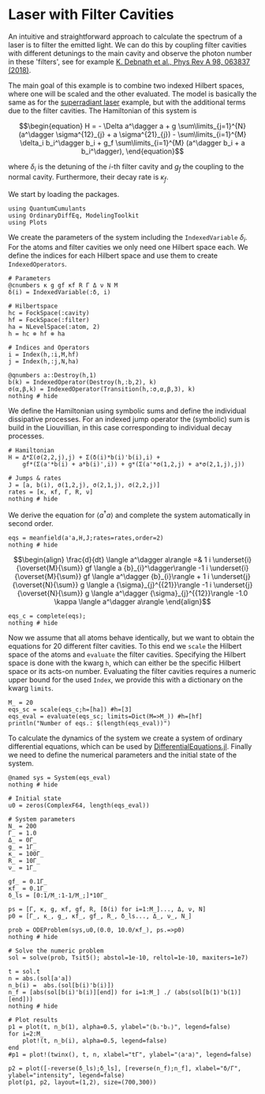 # Laser with Filter Cavities

An intuitive and straightforward approach to calculate the spectrum of a laser is to filter the emitted light. We can do this by coupling filter cavities with different detunings to the main cavity and observe the photon number in these 'filters', see for example [K. Debnath et al., Phys Rev A 98, 063837 (2018)](https://journals.aps.org/pra/abstract/10.1103/PhysRevA.98.063837).

The main goal of this example is to combine two indexed Hilbert spaces, where one will be scaled and the other evaluated. The model is basically the same as for the [superradiant laser](https://qojulia.github.io/QuantumCumulants.jl/stable/examples/superradiant_laser_indexed/) example, but with the additional terms due to the filter cavities. The Hamiltonian of this system is

```math
\begin{equation}
H = - \Delta a^\dagger a + g \sum\limits_{j=1}^{N} (a^\dagger \sigma^{12}_{j} + a \sigma^{21}_{j}) - \sum\limits_{i=1}^{M} \delta_i b_i^\dagger b_i +  g_f \sum\limits_{i=1}^{M} (a^\dagger b_i + a b_i^\dagger),
\end{equation}
```

where $\delta_i$ is the detuning of the $i$-th filter cavity and $g_f$ the coupling to the normal cavity. Furthermore, their decay rate is $\kappa_f$.

We start by loading the packages.


```@example filter_cavity_indexed
using QuantumCumulants
using OrdinaryDiffEq, ModelingToolkit
using Plots
```

We create the parameters of the system including the $\texttt{IndexedVariable}$ $\delta_i$. For the atoms and filter cavities we only need one Hilbert space each. We define the indices for each Hilbert space and use them to create $\texttt{IndexedOperators}$.


```@example filter_cavity_indexed
# Parameters
@cnumbers κ g gf κf R Γ Δ ν N M
δ(i) = IndexedVariable(:δ, i)

# Hilbertspace
hc = FockSpace(:cavity)
hf = FockSpace(:filter)
ha = NLevelSpace(:atom, 2)
h = hc ⊗ hf ⊗ ha

# Indices and Operators
i = Index(h,:i,M,hf)
j = Index(h,:j,N,ha)

@qnumbers a::Destroy(h,1)
b(k) = IndexedOperator(Destroy(h,:b,2), k)
σ(α,β,k) = IndexedOperator(Transition(h,:σ,α,β,3), k)
nothing # hide
```

We define the Hamiltonian using symbolic sums and define the individual dissipative processes. For an indexed jump operator the (symbolic) sum is build in the Liouvillian, in this case corresponding to individual decay processes.


```@example filter_cavity_indexed
# Hamiltonian
H = Δ*Σ(σ(2,2,j),j) + Σ(δ(i)*b(i)'b(i),i) +
    gf*(Σ(a'*b(i) + a*b(i)',i)) + g*(Σ(a'*σ(1,2,j) + a*σ(2,1,j),j))

# Jumps & rates
J = [a, b(i), σ(1,2,j), σ(2,1,j), σ(2,2,j)]
rates = [κ, κf, Γ, R, ν]
nothing # hide
```

We derive the equation for $\langle a^\dagger a \rangle$ and complete the system automatically in second order.


```@example filter_cavity_indexed
eqs = meanfield(a'a,H,J;rates=rates,order=2)
nothing # hide
```




```math
\begin{align}
\frac{d}{dt} \langle a^\dagger  a\rangle  =& 1 i \underset{i}{\overset{M}{\sum}} gf  \langle a  {b}_{i}^\dagger\rangle  -1 i \underset{i}{\overset{M}{\sum}} gf  \langle a^\dagger  {b}_{i}\rangle  + 1 i \underset{j}{\overset{N}{\sum}} g  \langle a  {\sigma}_{j}^{{21}}\rangle  -1 i \underset{j}{\overset{N}{\sum}} g  \langle a^\dagger  {\sigma}_{j}^{{12}}\rangle  -1.0 \kappa \langle a^\dagger  a\rangle
\end{align}
```





```@example filter_cavity_indexed
eqs_c = complete(eqs);
nothing # hide
```

Now we assume that all atoms behave identically, but we want to obtain the equations for 20 different filter cavities. To this end we $\texttt{scale}$ the Hilbert space of the atoms and $\texttt{evaluate}$ the filter cavities. Specifying the Hilbert space is done with the kwarg $\texttt{h}$, which can either be the specific Hilbert space or its acts-on number. Evaluating the filter cavities requires a numeric upper bound for the used $\texttt{Index}$, we provide this with a dictionary on the kwarg $\texttt{limits}$.


```@example filter_cavity_indexed
M_ = 20
eqs_sc = scale(eqs_c;h=[ha]) #h=[3]
eqs_eval = evaluate(eqs_sc; limits=Dict(M=>M_)) #h=[hf]
println("Number of eqs.: $(length(eqs_eval))")
```

To calculate the dynamics of the system we create a system of ordinary differential equations, which can be used by [DifferentialEquations.jl](https://diffeq.sciml.ai/stable/). Finally we need to define the numerical parameters and the initial state of the system.


```@example filter_cavity_indexed
@named sys = System(eqs_eval)
nothing # hide
```


```@example filter_cavity_indexed
# Initial state
u0 = zeros(ComplexF64, length(eqs_eval))

# System parameters
N_ = 200
Γ_ = 1.0
Δ_ = 0Γ_
g_ = 1Γ_
κ_ = 100Γ_
R_ = 10Γ_
ν_ = 1Γ_

gf_ = 0.1Γ_
κf_ = 0.1Γ_
δ_ls = [0:1/M_:1-1/M_;]*10Γ_

ps = [Γ, κ, g, κf, gf, R, [δ(i) for i=1:M_]..., Δ, ν, N]
p0 = [Γ_, κ_, g_, κf_, gf_, R_, δ_ls..., Δ_, ν_, N_]

prob = ODEProblem(sys,u0,(0.0, 10.0/κf_), ps.=>p0)
nothing # hide
```


```@example filter_cavity_indexed
# Solve the numeric problem
sol = solve(prob, Tsit5(); abstol=1e-10, reltol=1e-10, maxiters=1e7)

t = sol.t
n = abs.(sol[a'a])
n_b(i) =  abs.(sol[b(i)'b(i)])
n_f = [abs(sol[b(i)'b(i)][end]) for i=1:M_] ./ (abs(sol[b(1)'b(1)][end]))
nothing # hide
```


```@example filter_cavity_indexed
# Plot results
p1 = plot(t, n_b(1), alpha=0.5, ylabel="⟨bᵢ⁺bᵢ⟩", legend=false)
for i=2:M_
    plot!(t, n_b(i), alpha=0.5, legend=false)
end
#p1 = plot!(twinx(), t, n, xlabel="tΓ", ylabel="⟨a⁺a⟩", legend=false)

p2 = plot([-reverse(δ_ls);δ_ls], [reverse(n_f);n_f], xlabel="δ/Γ", ylabel="intensity", legend=false)
plot(p1, p2, layout=(1,2), size=(700,300))
```
